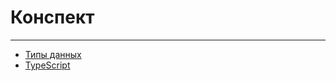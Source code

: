 # Конспект
____
* [Типы данных](/data-types/data-types.md)
* [TypeScript](/typeScript/typeScript.md)